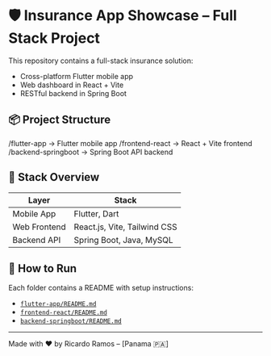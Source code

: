 # 🛡️ Insurance App Showcase – Full Stack Project

This repository contains a full-stack insurance solution:
- Cross-platform Flutter mobile app
- Web dashboard in React + Vite
- RESTful backend in Spring Boot

## 📦 Project Structure

/flutter-app → Flutter mobile app
/frontend-react → React + Vite frontend
/backend-springboot → Spring Boot API backend



## 🚀 Stack Overview

| Layer        | Stack                         |
|--------------|-------------------------------|
| Mobile App   | Flutter, Dart                 |
| Web Frontend | React.js, Vite, Tailwind CSS  |
| Backend API  | Spring Boot, Java, MySQL      |

## 🔧 How to Run

Each folder contains a README with setup instructions:
- [`flutter-app/README.md`](flutter-app/README.md)
- [`frontend-react/README.md`](frontend-react/README.md)
- [`backend-springboot/README.md`](backend-springboot/README.md)

---

Made with ❤️ by Ricardo Ramos – [Panama 🇵🇦]
